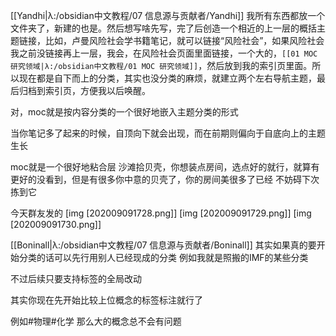 [[Yandhi|λ:/obsidian中文教程/07 信息源与贡献者/Yandhi]]
我所有东西都放一个文件夹了，新建的也是。然后想写啥先写，完了后创造一个相近的上一层的概括主题链接，比如，卢曼风险社会学书籍笔记，就可以链接“风险社会”，如果风险社会我之前没链接再上一层，我会，在风险社会页面里面链接，一个大的，`[[01 MOC 研究领域|λ:/obsidian中文教程/01 MOC 研究领域]]`，然后放到我的索引页里面。所以现在都是自下而上的分类，其实也没分类的麻烦，就建立两个左右导航主题，最后归档到索引页，方便我以后唤醒。

对，moc就是按内容分类的一个很好地嵌入主题分类的形式

当你笔记多了起来的时候，自顶向下就会出现，而在前期则偏向于自底向上的主题生长

moc就是一个很好地粘合层
沙滩拾贝壳，你想装点房间，选点好的就行，就算有更好的没看到，但是有很多你中意的贝壳了，你的房间美很多了已经
不妨碍下次拣到它

今天群友发的
[img [202009091728.png]]
[img [202009091729.png]]
[img [202009091730.png]]

[[Boninall|λ:/obsidian中文教程/07 信息源与贡献者/Boninall]]
其实如果真的要开始分类的话可以先行用别人已经现成的分类
例如我就是照搬的IMF的某些分类

不过后续只要支持标签的全局改动

其实你现在先开始比较上位概念的标签标注就行了

例如#物理#化学 那么大的概念总不会有问题

